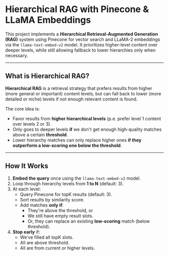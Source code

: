 # Hierarchical RAG with Pinecone & LLaMA Embeddings

This project implements a **Hierarchical Retrieval-Augmented Generation (RAG)** system using Pinecone for vector search and LLaMA-2 embeddings via the `llama-text-embed-v2` model. It prioritizes higher-level content over deeper levels, while still allowing fallback to lower hierarchies only when necessary.

---

## What is Hierarchical RAG?

**Hierarchical RAG** is a retrieval strategy that prefers results from higher (more general or important) content levels, but can fall back to lower (more detailed or niche) levels if not enough relevant content is found.

The core idea is:
- Favor results from **higher hierarchical levels** (p.e. prefer level 1 content over levels 2 or 3).
- Only goes to deeper levels **if** we don't get enough high-quality matches above a certain **threshold**.
- Lower hierarchy matches can only replace higher ones **if they outperform a low-scoring one below the threshold**.

---

## How It Works

1. **Embed the query** once using the `llama-text-embed-v2` model.
2. Loop through hierarchy levels from **1 to N** (default: 3).
3. At each level:
   - Query Pinecone for topK results (default: 3).
   - Sort results by similarity score.
   - Add matches **only if**:
     - They're above the threshold, or
     - We still have empty result slots.
     - Or, they can replace an existing **low-scoring** match (below threshold).
4. **Stop early** if:
   - We’ve filled all topK slots.
   - All are above threshold.
   - All are from current or higher levels.

